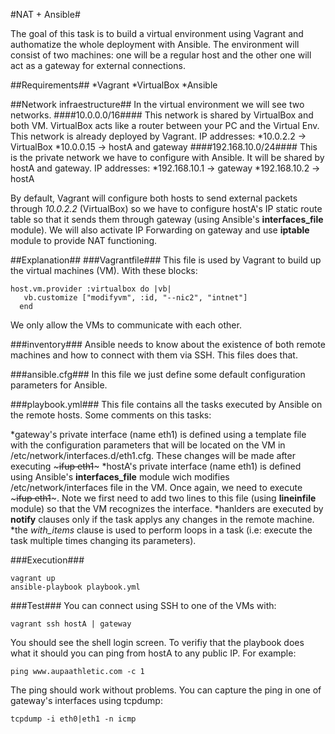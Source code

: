 #NAT + Ansible#

The goal of this task is to build a virtual environment using Vagrant and authomatize the whole deployment with Ansible. The environment will consist of two machines: one will be a regular host and the other one will act as a gateway for external connections.

##Requirements##
*Vagrant
*VirtualBox
*Ansible


##Network infraestructure##
In the virtual environment we will see two networks.
####10.0.0.0/16####
This network is shared by VirtualBox and both VM. VirtualBox acts like a router between your PC and the Virtual Env. This network is already deployed by Vagrant.
IP addresses:
*10.0.2.2 -> VirtualBox
*10.0.0.15 -> hostA and gateway
####192.168.10.0/24####
This is the private network we have to configure with Ansible. It will be shared by hostA and gateway.
IP addresses:
*192.168.10.1 -> gateway
*192.168.10.2 -> hostA

By default, Vagrant will configure both hosts to send external packets through *10.0.2.2* (VirtualBox) so we have to configure hostA's IP static route table so that it sends them through gateway (using Ansible's __interfaces_file__ module). We will also activate IP Forwarding on gateway and use __iptable__ module to provide NAT functioning.


##Explanation##
###Vagrantfile###
This file is used by Vagrant to build up the virtual machines (VM). With these blocks:

~~~
host.vm.provider :virtualbox do |vb|
   vb.customize ["modifyvm", :id, "--nic2", "intnet"]
  end
~~~
We only allow the VMs to communicate with each other.

###inventory###
Ansible needs to know about the existence of both remote machines and how to connect with them via SSH. This files does that.

###ansible.cfg###
In this file we just define some default configuration parameters for Ansible.

###playbook.yml###
This file contains all the tasks executed by Ansible on the remote hosts. Some comments on this tasks:

*gateway's private interface (name eth1) is defined using a template file with the configuration parameters that will be located on the VM in /etc/network/interfaces.d/eth1.cfg. These changes will be made after executing ~~~ifup eth1~~~
*hostA's private interface (name eth1) is defined using Ansible's __interfaces_file__ module wich modifies /etc/network/interfaces file in the VM. Once again, we need to execute ~~~ifup eth1~~~. Note we first need to add two lines to this file (using __lineinfile__ module) so that the VM recognizes the interface.
*hanlders are executed by __notify__ clauses only if the task applys any changes in the remote machine.
*the _with_items_ clause is used to perform loops in a task (i.e: execute the task multiple times changing its parameters).


###Execution###
~~~
vagrant up
ansible-playbook playbook.yml
~~~

###Test###
You can connect using SSH to one of the VMs with:
~~~
vagrant ssh hostA | gateway
~~~
You should see the shell login screen.
To verifiy that the playbook does what it should you can ping from hostA to any public IP.
For example:
~~~
ping www.aupaathletic.com -c 1
~~~

The ping should work without problems. You can capture the ping in one of gateway's interfaces using tcpdump:
~~~
tcpdump -i eth0|eth1 -n icmp
~~~

